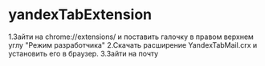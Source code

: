 # yandexTabExtension

1.Зайти на chrome://extensions/ и поставить галочку в правом верхнем углу "Режим разработчика"
2.Скачать расширение YandexTabMail.crx и установить его в браузер.
3.Зайти на почту
